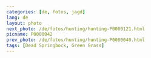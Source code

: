 ```yaml
---
categories: [de, fotos, jagd]
lang: de
layout: photo
next_photo: /de/fotos/hunting/hunting-P0000121.html
picname: P0000042
prev_photo: /de/fotos/hunting/hunting-P0000040.html
tags: [Dead Springbock, Green Grass]
---
```

